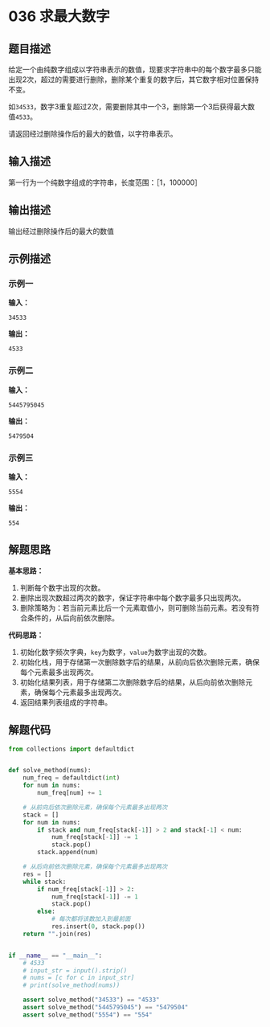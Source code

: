 # 036 求最大数字

## 题目描述

给定一个由纯数字组成以字符串表示的数值，现要求字符串中的每个数字最多只能出现2次，超过的需要进行删除，删除某个重复的数字后，其它数字相对位置保持不变。

如`34533`，数字3重复超过2次，需要删除其中一个3，删除第一个3后获得最大数值`4533`。

请返回经过删除操作后的最大的数值，以字符串表示。

## 输入描述

第一行为一个纯数字组成的字符串，长度范围：［1，100000］

## 输出描述

输出经过删除操作后的最大的数值

## 示例描述

### 示例一

**输入：**
```text
34533
```

**输出：**
```text
4533
```

### 示例二

**输入：**
```text
5445795045
```

**输出：**
```text
5479504
```
### 示例三

**输入：**
```text
5554
```

**输出：**
```text
554
```

## 解题思路

**基本思路：**
1. 判断每个数字出现的次数。
2. 删除出现次数超过两次的数字，保证字符串中每个数字最多只出现两次。
3. 删除策略为：若当前元素比后一个元素取值小，则可删除当前元素。若没有符合条件的，从后向前依次删除。

**代码思路：**
1. 初始化数字频次字典，`key`为数字，`value`为数字出现的次数。
2. 初始化栈，用于存储第一次删除数字后的结果，从前向后依次删除元素，确保每个元素最多出现两次。
3. 初始化结果列表，用于存储第二次删除数字后的结果，从后向前依次删除元素，确保每个元素最多出现两次。  
4. 返回结果列表组成的字符串。

## 解题代码
```python
from collections import defaultdict


def solve_method(nums):
    num_freq = defaultdict(int)
    for num in nums:
        num_freq[num] += 1

    # 从前向后依次删除元素，确保每个元素最多出现两次
    stack = []
    for num in nums:
        if stack and num_freq[stack[-1]] > 2 and stack[-1] < num:
            num_freq[stack[-1]] -= 1
            stack.pop()
        stack.append(num)

    # 从后向前依次删除元素，确保每个元素最多出现两次
    res = []
    while stack:
        if num_freq[stack[-1]] > 2:
            num_freq[stack[-1]] -= 1
            stack.pop()
        else:
            # 每次都将该数加入到最前面
            res.insert(0, stack.pop())
    return "".join(res)


if __name__ == "__main__":
    # 4533
    # input_str = input().strip()
    # nums = [c for c in input_str]
    # print(solve_method(nums))

    assert solve_method("34533") == "4533"
    assert solve_method("5445795045") == "5479504"
    assert solve_method("5554") == "554"
```